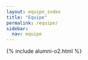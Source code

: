 ```yaml
---
layout: equipe_index
title: "Equipe"
permalink: /equipe/
sidebar:
  nav: equipe
---
```

<div class="alumni-texto">
    {% include alumni-o2.html %}
</div>
